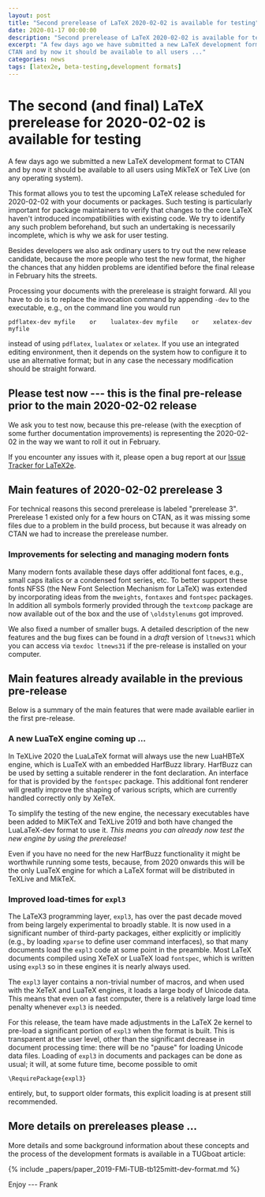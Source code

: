 ```yaml
---
layout: post
title: "Second prerelease of LaTeX 2020-02-02 is available for testing"
date: 2020-01-17 00:00:00
description: "Second prerelease of LaTeX 2020-02-02 is available for testing"
excerpt: "A few days ago we have submitted a new LaTeX development format to
CTAN and by now it should be available to all users ..."
categories: news
tags: [latex2e, beta-testing,development formats]
---
```


# The second (and final) LaTeX prerelease for 2020-02-02 is available for testing

A few days ago we submitted a new LaTeX development format to
CTAN and by now it should be available to all users using MikTeX or
TeX Live (on any operating system).

This format allows you to test the upcoming LaTeX release scheduled
for 2020-02-02 with your documents or packages. Such testing is
particularly important for package maintainers to verify that changes
to the core LaTeX haven't introduced incompatibilities with existing
code. We try to identify any such problem beforehand, but such an
undertaking is necessarily incomplete, which is why we ask for user
testing.

Besides developers we also ask ordinary users to try out the new
release candidate, because the more people who test the new
format, the higher the chances that any hidden problems are identified
before the final release in February hits the streets.

Processing your documents with the prerelease is straight forward. All
you have to do is to replace the invocation command by appending
`-dev` to the executable, e.g., on the command line you would run

```
pdflatex-dev myfile    or    lualatex-dev myfile    or    xelatex-dev myfile
```

instead of using `pdflatex`, `lualatex` or `xelatex`. If you use an
integrated editing environment, then it depends on the system 
how to configure it to use an alternative format; but in any case the necessary
modification should be straight forward.


## Please test now --- this is the final pre-release prior to the main 2020-02-02 release

We ask you to test now, because this pre-release (with the execption
of some further documentation improvements) is representing the
2020-02-02 in the way we want to roll it out in February.

If you encounter any issues with it, please open a bug report at our
[Issue Tracker for LaTeX2e](https://github.com/latex3/latex2e/issues).



## Main features of 2020-02-02 prerelease 3

For technical reasons this second prerelease is labeled "prerelease 3".
Prerelease 1 existed only for a few hours on CTAN, as it was missing
some files due to a problem in the build process, but because it was
already on CTAN we had to increase the prerelease number.

### Improvements for selecting and managing modern fonts

Many modern fonts available these days offer additional font faces,
e.g., small caps italics or a condensed font series, etc. To better
support these fonts NFSS (the New Font Selection Mechanism for
LaTeX) was extended by incorporating ideas from the `mweights`,
`fontaxes` and `fontspec` packages.  In addition all symbols formerly
provided through the `textcomp` package are now available out of the
box and the use of `\oldstylenums` got improved.

We also fixed a number of smaller bugs. A detailed description of the
new features and the bug fixes can be found in a *draft* version of
`ltnews31` which you can access via `texdoc ltnews31` if the
pre-release is installed on your computer.



## Main features already available in the previous pre-release

Below is a summary of the main features that were made available earlier in the first pre-release.

### A new LuaTeX engine coming up ...

In TeXLive 2020 the LuaLaTeX format will always use the new LuaHBTeX
engine, which is LuaTeX with an embedded HarfBuzz library.
HarfBuzz can be used by setting a suitable renderer in the font
declaration. An interface for that is provided by the `fontspec` package.
This additional font renderer will greatly improve the shaping of
various scripts, which are currently handled correctly only by
XeTeX.

To simplify the testing of the new engine, the necessary executables
have been added to MiKTeX and TeXLive 2019 and both have changed the
LuaLaTeX-dev format to use it. _This means you can already now test
the new engine by using the prerelease!_

Even if you have no need for the new HarfBuzz functionality it might
be worthwhile running some tests, because, from 2020 onwards this will
be the only LuaTeX engine for which a LaTeX format will be distributed
in TeXLive and MikTeX.



### Improved load-times for `expl3`

The LaTeX3 programming layer, `expl3`, has over the past decade moved
from being largely experimental to broadly stable. It is now used in a
significant number of third-party packages, either explicitly or
implicitly (e.g., by loading `xparse` to define user command
interfaces), so that many documents load the `expl3` code at some
point in the preamble. Most LaTeX documents compiled using XeTeX or
LuaTeX load `fontspec`, which is written using `expl3` so in these
engines it is nearly always used.

The `expl3` layer contains a non-trivial number of macros, and when
used with the XeTeX and LuaTeX engines, it loads a large body of
Unicode data.  This means that even on a fast computer, there is a
relatively large load time penalty whenever `expl3` is needed.

For this release, the team have made adjustments in the LaTeX 2e kernel to
pre-load a significant portion of `expl3` when the format is built. This is
transparent at the user level, other than the significant decrease in document
processing time: there will be no "pause" for loading Unicode data
files. Loading of `expl3` in documents and packages can be done as usual;
it will, at some future time, become possible to omit
```
\RequirePackage{expl3}
```
entirely, but, to support older formats, this explicit loading is at
present still recommended.


## More details on prereleases please ...

More details and some background information about these concepts and
the process of the development formats is available in a TUGboat
article:

{% include _papers/paper_2019-FMi-TUB-tb125mitt-dev-format.md  %}



Enjoy --- Frank


<img src="https://ssl-vg03.met.vgwort.de/na/03770697eae2427c8a6bfe7e9b8ab332" width="1" height="1" alt="">
